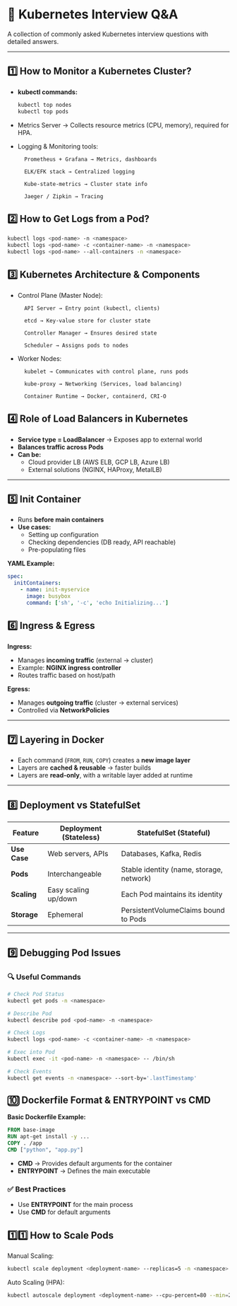 # 🚀 Kubernetes Interview Q&A

A collection of commonly asked Kubernetes interview questions with detailed answers.

---

## 1️⃣ How to Monitor a Kubernetes Cluster?

- **kubectl commands:**
  ```bash
  kubectl top nodes
  kubectl top pods
  ```

- Metrics Server → Collects resource metrics (CPU, memory), required for HPA.

- Logging & Monitoring tools:

        Prometheus + Grafana → Metrics, dashboards

        ELK/EFK stack → Centralized logging

        Kube-state-metrics → Cluster state info

        Jaeger / Zipkin → Tracing

## 2️⃣ How to Get Logs from a Pod?

```bash
kubectl logs <pod-name> -n <namespace>
kubectl logs <pod-name> -c <container-name> -n <namespace>
kubectl logs <pod-name> --all-containers -n <namespace>
```

## 3️⃣ Kubernetes Architecture & Components

- Control Plane (Master Node):

        API Server → Entry point (kubectl, clients)

        etcd → Key-value store for cluster state

        Controller Manager → Ensures desired state

        Scheduler → Assigns pods to nodes

- Worker Nodes:

        kubelet → Communicates with control plane, runs pods

        kube-proxy → Networking (Services, load balancing)

        Container Runtime → Docker, containerd, CRI-O

## 4️⃣ Role of Load Balancers in Kubernetes

- **Service type = LoadBalancer** → Exposes app to external world  
- **Balances traffic across Pods**  
- **Can be:**
  - Cloud provider LB (AWS ELB, GCP LB, Azure LB)  
  - External solutions (NGINX, HAProxy, MetalLB)  

---

## 5️⃣ Init Container

- Runs **before main containers**  
- **Use cases:**
  - Setting up configuration  
  - Checking dependencies (DB ready, API reachable)  
  - Pre-populating files  

**YAML Example:**
```yaml
spec:
  initContainers:
    - name: init-myservice
      image: busybox
      command: ['sh', '-c', 'echo Initializing...']
```

## 6️⃣ Ingress & Egress

**Ingress:**
- Manages **incoming traffic** (external → cluster)  
- Example: **NGINX ingress controller**  
- Routes traffic based on host/path  

**Egress:**
- Manages **outgoing traffic** (cluster → external services)  
- Controlled via **NetworkPolicies**  

---

## 7️⃣ Layering in Docker

- Each command (`FROM`, `RUN`, `COPY`) creates a **new image layer**  
- Layers are **cached & reusable** → faster builds  
- Layers are **read-only**, with a writable layer added at runtime  

---

## 8️⃣ Deployment vs StatefulSet

| Feature       | Deployment (Stateless) | StatefulSet (Stateful) |
|---------------|-------------------------|-------------------------|
| **Use Case**  | Web servers, APIs      | Databases, Kafka, Redis |
| **Pods**      | Interchangeable        | Stable identity (name, storage, network) |
| **Scaling**   | Easy scaling up/down   | Each Pod maintains its identity |
| **Storage**   | Ephemeral              | PersistentVolumeClaims bound to Pods |

---

## 9️⃣ Debugging Pod Issues

### 🔍 Useful Commands
```bash
# Check Pod Status
kubectl get pods -n <namespace>

# Describe Pod
kubectl describe pod <pod-name> -n <namespace>

# Check Logs
kubectl logs <pod-name> -c <container-name> -n <namespace>

# Exec into Pod
kubectl exec -it <pod-name> -n <namespace> -- /bin/sh

# Check Events
kubectl get events -n <namespace> --sort-by='.lastTimestamp'
```
## 🔟 Dockerfile Format & ENTRYPOINT vs CMD

**Basic Dockerfile Example:**
```dockerfile
FROM base-image
RUN apt-get install -y ...
COPY . /app
CMD ["python", "app.py"]    
```
- **CMD** → Provides default arguments for the container  
- **ENTRYPOINT** → Defines the main executable  

### ✅ Best Practices
- Use **ENTRYPOINT** for the main process  
- Use **CMD** for default arguments  

## 1️⃣1️⃣ How to Scale Pods

Manual Scaling:

```bash
kubectl scale deployment <deployment-name> --replicas=5 -n <namespace>
```
Auto Scaling (HPA):
```bash
kubectl autoscale deployment <deployment-name> --cpu-percent=80 --min=2 --max=10
```